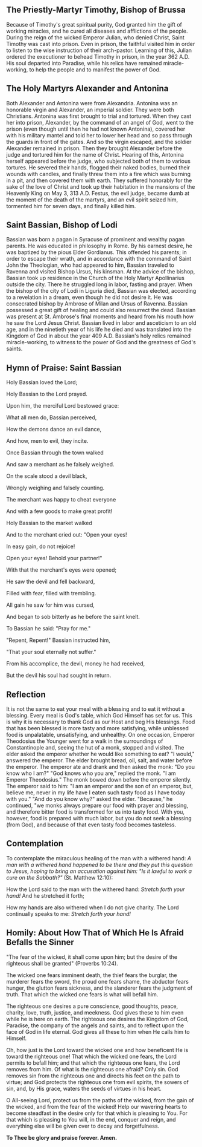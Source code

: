 ## The Priestly-Martyr Timothy, Bishop of Brussa

Because of Timothy's great spiritual purity, God granted him the gift of working miracles, and he cured all diseases and afflictions of the people. During the reign of the wicked Emperor Julian, who denied Christ, Saint Timothy was cast into prison. Even in prison, the faithful visited him in order to listen to the wise instruction of their arch-pastor. Learning of this, Julian ordered the executioner to behead Timothy in prison, in the year 362 A.D. His soul departed into Paradise, while his relics have remained miracle-working, to help the people and to manifest the power of God.


## The Holy Martyrs Alexander and Antonina

Both Alexander and Antonina were from Alexandria. Antonina was an honorable virgin and Alexander, an imperial soldier. They were both Christians. Antonina was first brought to trial and tortured. When they cast her into prison, Alexander, by the command of an angel of God, went to the prison (even though until then he had not known Antonina), covered her with his military mantel and told her to lower her head and so pass through the guards in front of the gates. And so the virgin escaped, and the soldier Alexander remained in prison. Then they brought Alexander before the judge and tortured him for the name of Christ. Hearing of this, Antonina herself appeared before the judge, who subjected both of them to various tortures. He severed their hands, flogged their naked bodies, burned their wounds with candles, and finally threw them into a fire which was burning in a pit, and then covered them with earth. They suffered honorably for the sake of the love of Christ and took up their habitation in the mansions of the Heavenly King on May 3, 313 A.D. Festus, the evil judge, became dumb at the moment of the death of the martyrs, and an evil spirit seized him, tormented him for seven days, and finally killed him.


## Saint Bassian, Bishop of Lodi

Bassian was born a pagan in Syracuse of prominent and wealthy pagan parents. He was educated in philosophy in Rome. By his earnest desire, he was baptized by the pious Elder Gordianus. This offended his parents; in order to escape their wrath, and in accordance with the command of Saint John the Theologian, who had appeared to him, Bassian traveled to Ravenna and visited Bishop Ursus, his kinsman. At the advice of the bishop, Bassian took up residence in the Church of the Holy Martyr Apollinarius outside the city. There he struggled long in labor, fasting and prayer. When the bishop of the city of Lodi in Liguria died, Bassian was elected, according to a revelation in a dream, even though he did not desire it. He was consecrated bishop by Ambrose of Milan and Ursus of Ravenna. Bassian possessed a great gift of healing and could also resurrect the dead. Bassian was present at St. Ambrose's final moments and heard from his mouth how he saw the Lord Jesus Christ. Bassian lived in labor and asceticism to an old age, and in the ninetieth year of his life he died and was translated into the Kingdom of God in about the year 409 A.D. Bassian's holy relics remained miracle-working, to witness to the power of God and the greatness of God's saints.


## Hymn of Praise: Saint Bassian

Holy Bassian loved the Lord; 

Holy Bassian to the Lord prayed. 

Upon him, the merciful Lord bestowed grace: 

What all men do, Bassian perceived, 

How the demons dance an evil dance, 

And how, men to evil, they incite. 

Once Bassian through the town walked 

And saw a merchant as he falsely weighed. 

On the scale stood a devil black, 

Wrongly weighing and falsely counting. 

The merchant was happy to cheat everyone 

And with a few goods to make great profit! 

Holy Bassian to the market walked 

And to the merchant cried out: "Open your eyes! 

In easy gain, do not rejoice! 

Open your eyes! Behold your partner!" 

With that the merchant's eyes were opened; 

He saw the devil and fell backward, 

Filled with fear, filled with trembling. 

All gain he saw for him was cursed, 

And began to sob bitterly as he before the saint knelt. 

To Bassian he said: "Pray for me." 

"Repent, Repent!" Bassian instructed him, 

"That your soul eternally not suffer." 

From his accomplice, the devil, money he had received, 

But the devil his soul had sought in return. 


## Reflection

It is not the same to eat your meal with a blessing and to eat it without a blessing. Every meal is God's table, which God Himself has set for us. This is why it is necessary to thank God as our Host and beg His blessings. Food that has been blessed is more tasty and more satisfying, while unblessed food is unpalatable, unsatisfying, and unhealthy. On one occasion, Emperor Theodosius the Younger went for a walk in the surroundings of Constantinople and, seeing the hut of a monk, stopped and visited. The elder asked the emperor whether he would like something to eat? "I would," answered the emperor. The elder brought bread, oil, salt, and water before the emperor. The emperor ate and drank and then asked the monk: "Do you know who I am?" "God knows who you are," replied the monk. "I am Emperor Theodosius." The monk bowed down before the emperor silently. The emperor said to him: "I am an emperor and the son of an emperor, but, believe me, never in my life have I eaten such tasty food as I have today with you." "And do you know why?" asked the elder. "Because," he continued, "we monks always prepare our food with prayer and blessing, and therefore bitter food is transformed for us into tasty food. With you, however, food is prepared with much labor, but you do not seek a blessing (from God), and because of that even tasty food becomes tasteless.


## Contemplation

To contemplate the miraculous healing of the man with a withered hand: *A man with a withered hand happened to be there and they put this question to Jesus, hoping to bring an accusation against him: "Is it lawful to work a cure on the Sabbath?"* (St. Matthew 12:10):

How the Lord said to the man with the withered hand: *Stretch forth your hand!* And he stretched it forth; 

How my hands are also withered when I do not give charity. The Lord continually speaks to me: *Stretch forth your hand!*


## Homily: About How That of Which He Is Afraid Befalls the Sinner

"The fear of the wicked, it shall come upon him; but the desire of the righteous shall be granted" (Proverbs 10:24).

The wicked one fears imminent death, the thief fears the burglar, the murderer fears the sword, the proud one fears shame, the abductor fears hunger, the glutton fears sickness, and the slanderer fears the judgment of truth. That which the wicked one fears is what will befall him.

The righteous one desires a pure conscience, good thoughts, peace, charity, love, truth, justice, and meekness. God gives these to him even while he is here on earth. The righteous one desires the Kingdom of God, Paradise, the company of the angels and saints, and to reflect upon the face of God in life eternal. God gives all these to him when He calls him to Himself.

Oh, how just is the Lord toward the wicked one and how beneficent He is toward the righteous one! That which the wicked one fears, the Lord permits to befall him; and that which the righteous one fears, the Lord removes from him. Of what is the righteous one afraid? Only sin. God removes sin from the righteous one and directs his feet on the path to virtue; and God protects the righteous one from evil spirits, the sowers of sin, and, by His grace, waters the seeds of virtues in his heart.

O All-seeing Lord, protect us from the paths of the wicked, from the gain of the wicked, and from the fear of the wicked! Help our wavering hearts to become steadfast in the desire only for that which is pleasing to You. For that which is pleasing to You will, in the end, conquer and reign, and everything else will be given over to decay and forgetfulness.


**To Thee be glory and praise forever. Amen.**
